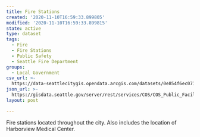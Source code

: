 ```yaml
---
title: Fire Stations
created: '2020-11-10T16:59:33.899805'
modified: '2020-11-10T16:59:33.899815'
state: active
type: dataset
tags:
  - Fire
  - Fire Stations
  - Public Safety
  - Seattle Fire Department
groups:
  - Local Government
csv_url: >-
  https://data-seattlecitygis.opendata.arcgis.com/datasets/0e854f6ec071451e9b720c3a9ca8e477_4.csv?outSR=%7B%22latestWkid%22%3A2926%2C%22wkid%22%3A2926%7D
json_url: >-
  https://gisdata.seattle.gov/server/rest/services/COS/COS_Public_Facilities_and_Safety/MapServer/4
layout: post

---
```

Fire stations located throughout the city. Also includes the location of Harborview Medical Center.
